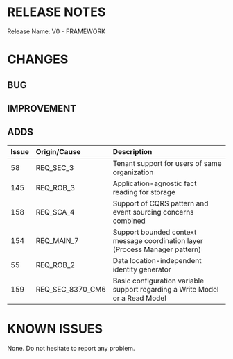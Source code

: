 # RELEASE NOTES

Release Name: V0 - FRAMEWORK

# CHANGES
## BUG

## IMPROVEMENT

## ADDS
|Issue|Origin/Cause|Description|
|:--|:--|:--|
|58|REQ_SEC_3|Tenant support for users of same organization|
|145|REQ_ROB_3|Application-agnostic fact reading for storage|
|158|REQ_SCA_4|Support of CQRS pattern and event sourcing concerns combined|
|154|REQ_MAIN_7|Support bounded context message coordination layer (Process Manager pattern)|
|55|REQ_ROB_2|Data location-independent identity generator|
|159|REQ_SEC_8370_CM6|Basic configuration variable support regarding a Write Model or a Read Model|

# KNOWN ISSUES
None. Do not hesitate to report any problem.
